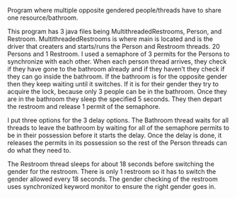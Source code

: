 Program where multiple opposite gendered people/threads have to share one resource/bathroom.

This program has 3 java files being MultithreadedRestrooms, Person, and
Restroom. MultithreadedRestrooms is where main is located and is the driver that
creaters and starts/runs the Person and Restroom threads. 20 Persons and 1
Restroom. I used a semaphore of 3 permits for the Persons to synchronize with each
other. When each person thread arrives, they check if they have gone to the bathroom
already and if they haven’t they check if they can go inside the bathroom. If the
bathroom is for the opposite gender then they keep waiting until it switches. If it is for
their gender they try to acquire the lock, because only 3 people can be in the bathroom.
Once they are in the bathroom they sleep the specified 5 seconds. They then depart the
restroom and release 1 permit of the semaphore.

I put three options for the 3 delay options. The Bathroom thread waits for all
threads to leave the bathroom by waiting for all of the semaphore permits to be in their
possession before it starts the delay. Once the delay is done, it releases the permits in
its possession so the rest of the Person threads can do what they need to.

The Restroom thread sleeps for about 18 seconds before switching the gender
for the restroom. There is only 1 restroom so it has to switch the gender allowed every
18 seconds. The gender checking of the restroom uses synchronized keyword monitor
to ensure the right gender goes in.
